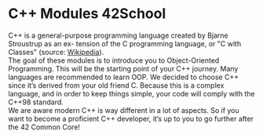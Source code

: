 # C++ Modules 42School
C++ is a general-purpose programming language created by Bjarne Stroustrup as an ex- tension of the C programming language, or "C with Classes" (source: [Wikipedia](https://en.wikipedia.org/wiki/C++)).<br>
The goal of these modules is to introduce you to Object-Oriented Programming. This will be the starting point of your C++ journey. Many languages are recommended to learn OOP. We decided to choose C++ since it’s derived from your old friend C. Because this is a complex language, and in order to keep things simple, your code will comply with the C++98 standard.<br>
We are aware modern C++ is way different in a lot of aspects. So if you want to become a proficient C++ developer, it’s up to you to go further after the 42 Common Core!
